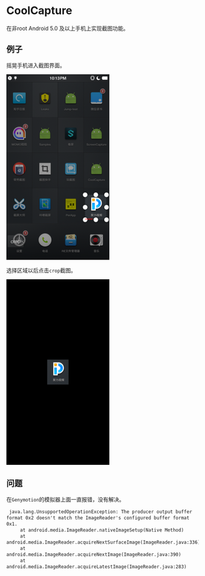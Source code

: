 # CoolCapture
在非root Android 5.0 及以上手机上实现截图功能。

## 例子

摇晃手机进入截图界面。

<img src="img/screen1.png" width=270 height=486/> 

选择区域以后点击`crop`截图。

<img src="img/screen2.png" width=270 height=486/> 

## 问题

在`Genymotion`的模拟器上面一直报错，没有解决。

```
 java.lang.UnsupportedOperationException: The producer output buffer format 0x2 doesn't match the ImageReader's configured buffer format 0x1.
     at android.media.ImageReader.nativeImageSetup(Native Method)
     at android.media.ImageReader.acquireNextSurfaceImage(ImageReader.java:336)
     at android.media.ImageReader.acquireNextImage(ImageReader.java:390)
     at android.media.ImageReader.acquireLatestImage(ImageReader.java:283)
```